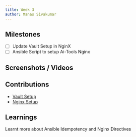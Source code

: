 ```yaml
---
title: Week 3
author: Manas Sivakumar
---
```


## Milestones
- [ ] Update Vault Setup in NginX
- [ ] Ansible Script to setup Ai-Tools Nginx

## Screenshots / Videos 

## Contributions
- [Vault Setup](https://github.com/Samagra-Development/ai-tools/pull/208)
- [Nginx Setup](https://github.com/Samagra-Development/ai-tools/pull/210)

## Learnings
Learnt more about Ansible Idempotency and Nginx Directives